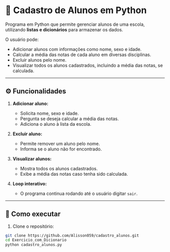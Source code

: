 # 🏫 Cadastro de Alunos em Python

Programa em Python que permite gerenciar alunos de uma escola, utilizando **listas e dicionários** para armazenar os dados.

O usuário pode:  
- Adicionar alunos com informações como nome, sexo e idade.  
- Calcular a média das notas de cada aluno em diversas disciplinas.  
- Excluir alunos pelo nome.  
- Visualizar todos os alunos cadastrados, incluindo a média das notas, se calculada.

---

## ⚙️ Funcionalidades

1. **Adicionar aluno:**  
   - Solicita nome, sexo e idade.  
   - Pergunta se deseja calcular a média das notas.  
   - Adiciona o aluno à lista da escola.  

2. **Excluir aluno:**  
   - Permite remover um aluno pelo nome.  
   - Informa se o aluno não for encontrado.  

3. **Visualizar alunos:**  
   - Mostra todos os alunos cadastrados.  
   - Exibe a média das notas caso tenha sido calculada.

4. **Loop interativo:**  
   - O programa continua rodando até o usuário digitar `sair`.

---

## 🚀 Como executar

1. Clone o repositório:  
```bash
git clone https://github.com/Alisson059/cadastro_alunos.git
cd Exercicio_com_Dicionario
python cadastro_alunos.py